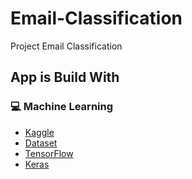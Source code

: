 # Email-Classification

Project Email Classification

## App is Build With
### :computer: Machine Learning
* [Kaggle](https://www.kaggle.com/)
* [Dataset](https://www.kaggle.com/datasets/venky73/spam-mails-dataset/data)
* [TensorFlow](https://www.tensorflow.org/)
* [Keras](https://keras.io/api/applications/)
